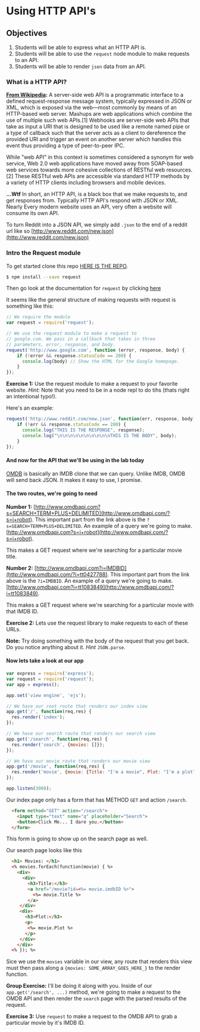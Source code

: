 # Using HTTP API's

## Objectives
1. Students will be able to express what an HTTP API is.
2. Students will be able to use the `request` node module to make requests to an API.
3. Students will be able to render `json` data from an API.

### What is a HTTP API?
**[From Wikipedia](http://en.wikipedia.org/wiki/Web_API):**
A server-side web API is a programmatic interface to a defined request-response message system, typically expressed in JSON or XML, which is exposed via the web—most commonly by means of an HTTP-based web server. Mashups are web applications which combine the use of multiple such web APIs.[1] Webhooks are server-side web APIs that take as input a URI that is designed to be used like a remote named pipe or a type of callback such that the server acts as a client to dereference the provided URI and trigger an event on another server which handles this event thus providing a type of peer-to-peer IPC.

While "web API" in this context is sometimes considered a synonym for web service, Web 2.0 web applications have moved away from SOAP-based web services towards more cohesive collections of RESTful web resources.[2] These RESTful web APIs are accessible via standard HTTP methods by a variety of HTTP clients including browsers and mobile devices.

**...Wtf**
In short, an HTTP API, is a black box that we make requests to, and get responses from. Typically HTTP API's respond with JSON or XML. Nearly Every modern website uses an API, very often a website will consume its own API.

To turn Reddit into a JSON API, we simply add `.json` to the end of a reddit url like so [http://www.reddit.com/new.json](http://www.reddit.com/new.json)

### Intro the Request module
To get started clone this repo [HERE IS THE REPO](https://github.com/sf-wdi-17/inclass_api).

```bash
$ npm install --save request
```

Then go look at the documentation for `request` by clicking [here](https://www.npmjs.com/package/request)

It seems like the general structure of making requests with request is something like this:

```js
// We require the module
var request = require('request');

// We use the request module to make a request to
// google.com. We pass in a callback that takes in three
// parameters, error, response, and body.
request('http://www.google.com', function (error, response, body) {
    if (!error && response.statusCode == 200) {
      console.log(body) // Show the HTML for the Google homepage. 
    }
});
```

**Exercise 1:** Use the request module to make a request to your favorite website.
*Hint:* Note that you need to be in a node repl to do tihs (thats right an intentional typo!).

Here's an example:
```js
request('http://www.reddit.com/new.json', function(err, response, body) {
    if (!err && response.statusCode == 200) {
      console.log("THIS IS THE RESPONSE", response);
      console.log("\n\n\n\n\n\n\n\n\n\nTHIS IS THE BODY", body);
    }
});
```

#### And now for the API that we'll be using in the lab today
[OMDB](http://www.omdbapi.com/) is basically an IMDB clone that we can query. Unlike IMDB, OMDB will send back JSON. It makes it easy to use, I promise.

#### The two routes, we're going to need

**Number 1:** [http://www.omdbapi.com?s=SEARCH+TERM+PLUS+DELIMITED](http://www.omdbapi.com/?s=i+robot).
This important part from the link above is the `?s=SEARCH+TERM+PLUS+DELIMITED`. An example of a query we're going to make.[http://www.omdbapi.com?s=i+robot](http://www.omdbapi.com/?s=i+robot).

This makes a GET request where we're searching for a particular movie title.

**Number 2:** [http://www.omdbapi.com?i=IMDBID](http://www.omdbapi.com/?i=tt0427788).
This important part from the link above is the `?i=IMDBID`. An example of a query we're going to make.[http://www.omdbapi.com?i=tt1083849](http://www.omdbapi.com/?i=tt1083849).

This makes a GET request where we're searching for a particular movie with that IMDB ID.

**Exercise 2:** Lets use the request library to make requests to each of these URLs.

**Note:** Try doing something with the body of the request that you get back. Do you notice anything about it. *Hint* `JSON.parse`.

#### Now lets take a look at our app

```js
var express = require('express');
var request = require('request');
var app = express();

app.set('view engine', 'ejs');

// We have our root route that renders our index view
app.get('/', function(req,res) {
  res.render('index');
});

// We have our search route that renders our search view
app.get('/search', function(req,res) {
  res.render('search', {movies: []});
});

// We have our movie route that renders our movie view
app.get('/movie', function(req,res) {
  res.render('movie', {movie: {Title: "I'm a movie", Plot: "I'm a plot"}});
});

app.listen(3000);
```

Our index page only has a form that has METHOD `GET` and action `/search`.

```html
  <form method="GET" action="/search">
    <input type="text" name="q" placeholder="Search">
    <button>Click Me... I dare you.</button>
  </form>
```

This form is going to show up on the search page as well.

Our search page looks like this
```html
  <h1> Movies: </h1>
  <% movies.forEach(function(movie) { %>
    <div>
      <div>
        <h3>Title:</h3>
        <a href="/movie?id=<%= movie.imdbID %>">
          <%= movie.Title %>
        </a>
     </div>
     <div>
       <h3>Plot:</h3>
       <p>
        <%= movie.Plot %>
       </p>
     </div>
    </div>
  <% }); %>
```

Sice we use the `movies` variable in our view, any route that renders this view must then pass along a `{movies: SOME_ARRAY_GOES_HERE_}` to the render function.

**Group Exercise:** I'll be doing it along with you. Inside of our `app.get('/search', ...)` method, we're going to make a request to the OMDB API and then render the `search` page with the parsed results of the request.

**Exercise 3:** Use `request` to make a request to the OMDB API to grab a particular movie by it's IMDB ID.